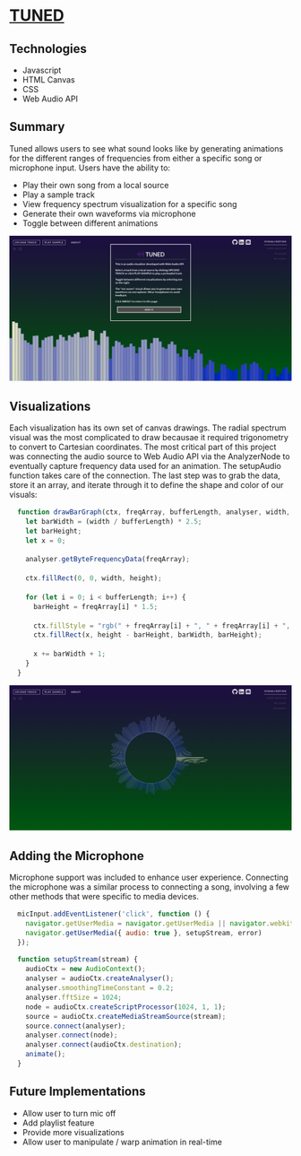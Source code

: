 # [TUNED](https://1onyng.github.io/Tuned/)

## Technologies
 
* Javascript
* HTML Canvas
* CSS
* Web Audio API

## Summary

Tuned allows users to see what sound looks like by generating animations for the different ranges of frequencies from either a specific song or microphone input. Users have the ability to:

* Play their own song from a local source
* Play a sample track
* View frequency spectrum visualization for a specific song
* Generate their own waveforms via microphone
* Toggle between different animations

<img src="images/bar_graph.png">

## Visualizations 

Each visualization has its own set of canvas drawings. The radial spectrum visual was the most complicated to draw becausae it required trigonometry to convert to Cartesian coordinates. The most critical part of this project was connecting the audio source to Web Audio API via the AnalyzerNode to eventually capture frequency data used for an animation. The setupAudio function takes care of the connection. The last step was to grab the data, store it an array, and iterate through it to define the shape and color of our visuals:    

```javascript
  function drawBarGraph(ctx, freqArray, bufferLength, analyser, width, height) {
    let barWidth = (width / bufferLength) * 2.5;
    let barHeight;
    let x = 0;

    analyser.getByteFrequencyData(freqArray);

    ctx.fillRect(0, 0, width, height);

    for (let i = 0; i < bufferLength; i++) {
      barHeight = freqArray[i] * 1.5;

      ctx.fillStyle = "rgb(" + freqArray[i] + ", " + freqArray[i] + ", " + 205 + ")";
      ctx.fillRect(x, height - barHeight, barWidth, barHeight);

      x += barWidth + 1;
    }
  }
  ```
<img src=images/radial_spec.png>

## Adding the Microphone

Microphone support was included to enhance user experience. Connecting the microphone was a similar process to connecting a song, involving a few other methods that were specific to media devices.  

```javascript
  micInput.addEventListener('click', function () {
    navigator.getUserMedia = navigator.getUserMedia || navigator.webkitGetUserMedia;
    navigator.getUserMedia({ audio: true }, setupStream, error)
  });
```

```javascript
  function setupStream(stream) {
    audioCtx = new AudioContext();
    analyser = audioCtx.createAnalyser();
    analyser.smoothingTimeConstant = 0.2;
    analyser.fftSize = 1024;
    node = audioCtx.createScriptProcessor(1024, 1, 1);
    source = audioCtx.createMediaStreamSource(stream);
    source.connect(analyser);
    analyser.connect(node);
    analyser.connect(audioCtx.destination);
    animate();
  }
  ```

## Future Implementations

* Allow user to turn mic off
* Add playlist feature
* Provide more visualizations
* Allow user to manipulate / warp animation in real-time





